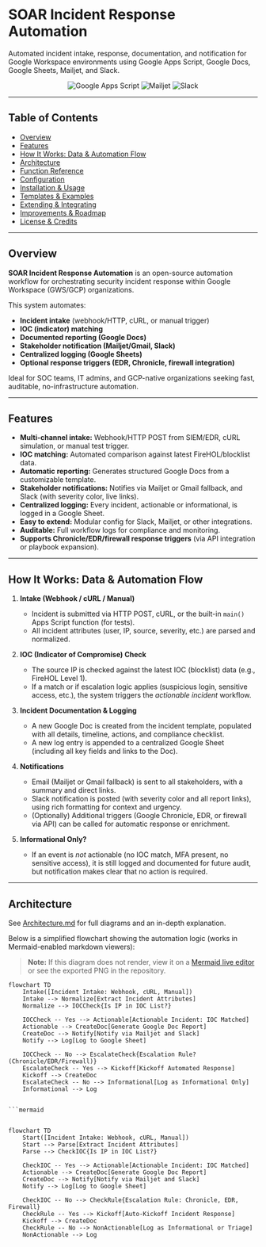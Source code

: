 # SOAR Incident Response Automation

Automated incident intake, response, documentation, and notification for Google Workspace environments using Google Apps Script, Google Docs, Google Sheets, Mailjet, and Slack.

<div align="center">
<img src="https://img.shields.io/badge/Automation-Google%20Apps%20Script-blue" alt="Google Apps Script"/>
<img src="https://img.shields.io/badge/Email-Mailjet-green" alt="Mailjet"/>
<img src="https://img.shields.io/badge/Chat-Slack-%234A154B" alt="Slack"/>
</div>

---

## Table of Contents

- [Overview](#overview)
- [Features](#features)
- [How It Works: Data & Automation Flow](#how-it-works-data--automation-flow)
- [Architecture](#architecture)
- [Function Reference](#function-reference)
- [Configuration](#configuration)
- [Installation & Usage](#installation--usage)
- [Templates & Examples](#templates--examples)
- [Extending & Integrating](#extending--integrating)
- [Improvements & Roadmap](#improvements--roadmap)
- [License & Credits](#license--credits)

---

## Overview

**SOAR Incident Response Automation** is an open-source automation workflow for orchestrating security incident response within Google Workspace (GWS/GCP) organizations.

This system automates:
- **Incident intake** (webhook/HTTP, cURL, or manual trigger)
- **IOC (indicator) matching**
- **Documented reporting (Google Docs)**
- **Stakeholder notification (Mailjet/Gmail, Slack)**
- **Centralized logging (Google Sheets)**
- **Optional response triggers (EDR, Chronicle, firewall integration)**

Ideal for SOC teams, IT admins, and GCP-native organizations seeking fast, auditable, no-infrastructure automation.

---

## Features

- **Multi-channel intake:** Webhook/HTTP POST from SIEM/EDR, cURL simulation, or manual test trigger.
- **IOC matching:** Automated comparison against latest FireHOL/blocklist data.
- **Automatic reporting:** Generates structured Google Docs from a customizable template.
- **Stakeholder notifications:** Notifies via Mailjet or Gmail fallback, and Slack (with severity color, live links).
- **Centralized logging:** Every incident, actionable or informational, is logged in a Google Sheet.
- **Easy to extend:** Modular config for Slack, Mailjet, or other integrations.
- **Auditable:** Full workflow logs for compliance and monitoring.
- **Supports Chronicle/EDR/firewall response triggers** (via API integration or playbook expansion).

---

## How It Works: Data & Automation Flow

1. **Intake (Webhook / cURL / Manual)**
    - Incident is submitted via HTTP POST, cURL, or the built-in `main()` Apps Script function (for tests).
    - All incident attributes (user, IP, source, severity, etc.) are parsed and normalized.

2. **IOC (Indicator of Compromise) Check**
    - The source IP is checked against the latest IOC (blocklist) data (e.g., FireHOL Level 1).
    - If a match or if escalation logic applies (suspicious login, sensitive access, etc.), the system triggers the *actionable incident* workflow.

3. **Incident Documentation & Logging**
    - A new Google Doc is created from the incident template, populated with all details, timeline, actions, and compliance checklist.
    - A new log entry is appended to a centralized Google Sheet (including all key fields and links to the Doc).

4. **Notifications**
    - Email (Mailjet or Gmail fallback) is sent to all stakeholders, with a summary and direct links.
    - Slack notification is posted (with severity color and all report links), using rich formatting for context and urgency.
    - (Optionally) Additional triggers (Google Chronicle, EDR, or firewall via API) can be called for automatic response or enrichment.

5. **Informational Only?**
    - If an event is *not* actionable (no IOC match, MFA present, no sensitive access), it is still logged and documented for future audit, but notification makes clear that no action is required.

---
## Architecture

See [Architecture.md](Architecture.md) for full diagrams and an in-depth explanation.

Below is a simplified flowchart showing the automation logic (works in Mermaid-enabled markdown viewers):

> **Note:** If this diagram does not render, view it on a [Mermaid live editor](https://mermaid-js.github.io/mermaid-live-editor/) or see the exported PNG in the repository.

```mermaid
flowchart TD
    Intake([Incident Intake: Webhook, cURL, Manual])
    Intake --> Normalize[Extract Incident Attributes]
    Normalize --> IOCCheck{Is IP in IOC List?}

    IOCCheck -- Yes --> Actionable[Actionable Incident: IOC Matched]
    Actionable --> CreateDoc[Generate Google Doc Report]
    CreateDoc --> Notify[Notify via Mailjet and Slack]
    Notify --> Log[Log to Google Sheet]

    IOCCheck -- No --> EscalateCheck{Escalation Rule? (Chronicle/EDR/Firewall)}
    EscalateCheck -- Yes --> Kickoff[Kickoff Automated Response]
    Kickoff --> CreateDoc
    EscalateCheck -- No --> Informational[Log as Informational Only]
    Informational --> Log


```mermaid


flowchart TD
    Start([Incident Intake: Webhook, cURL, Manual])
    Start --> Parse[Extract Incident Attributes]
    Parse --> CheckIOC{Is IP in IOC List?}

    CheckIOC -- Yes --> Actionable[Actionable Incident: IOC Matched]
    Actionable --> CreateDoc[Generate Google Doc Report]
    CreateDoc --> Notify[Notify via Mailjet and Slack]
    Notify --> Log[Log to Google Sheet]

    CheckIOC -- No --> CheckRule{Escalation Rule: Chronicle, EDR, Firewall}
    CheckRule -- Yes --> Kickoff[Auto-Kickoff Incident Response]
    Kickoff --> CreateDoc
    CheckRule -- No --> NonActionable[Log as Informational or Triage]
    NonActionable --> Log
